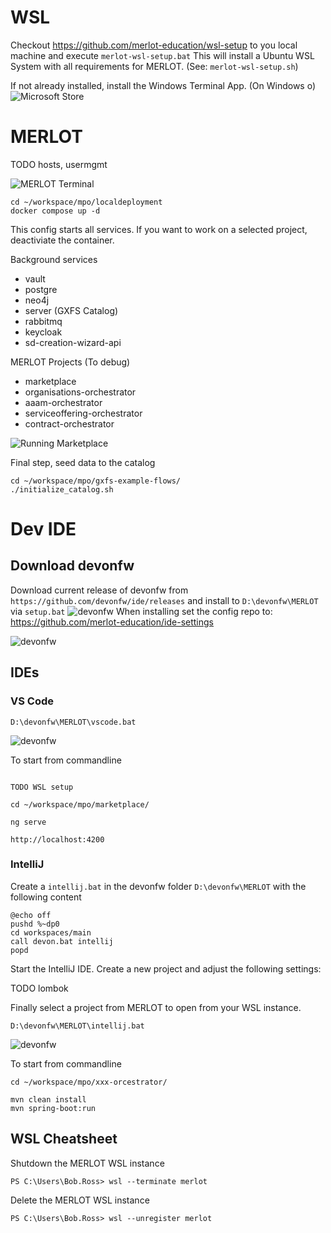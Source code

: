 # WSL

Checkout https://github.com/merlot-education/wsl-setup to you local machine and execute `merlot-wsl-setup.bat` 
This will install a Ubuntu WSL System with all requirements for MERLOT. (See: `merlot-wsl-setup.sh`)

If not already installed, install the Windows Terminal App. (On Windows o)
![Microsoft Store](/assets/TerminalApp.PNG)

# MERLOT

TODO hosts, usermgmt

![MERLOT Terminal](/assets/WSLTerminal.PNG)
```
cd ~/workspace/mpo/localdeployment
docker compose up -d
```
This config starts all services. If you want to work on a selected project, deactiviate the container.
 
Background services 
 * vault
 * postgre
 * neo4j
 * server (GXFS Catalog)
 * rabbitmq
 * keycloak
 * sd-creation-wizard-api

MERLOT Projects (To debug)
 * marketplace
 * organisations-orchestrator
 * aaam-orchestrator
 * serviceoffering-orchestrator
 * contract-orchestrator

![Running Marketplace](/assets/dockercomposeup.PNG)

Final step, seed data to the catalog
```
cd ~/workspace/mpo/gxfs-example-flows/
./initialize_catalog.sh
```

# Dev IDE
## Download devonfw

Download current release of devonfw from `https://github.com/devonfw/ide/releases` and install to `D:\devonfw\MERLOT` via `setup.bat`
![devonfw](/assets/devonfw.PNG)
When installing set the config repo to: https://github.com/merlot-education/ide-settings

![devonfw](/assets/devonfw_settings.PNG)

## IDEs

### VS Code
```
D:\devonfw\MERLOT\vscode.bat
```
![devonfw](/assets/VSCode_WSL.PNG)

To start from commandline
```

TODO WSL setup

cd ~/workspace/mpo/marketplace/

ng serve
```

`http://localhost:4200`

### IntelliJ
Create a `intellij.bat` in the devonfw folder `D:\devonfw\MERLOT` with the following content
```
@echo off
pushd %~dp0
cd workspaces/main
call devon.bat intellij
popd
```

Start the IntelliJ IDE.
Create a new project and adjust the following settings:

TODO lombok

Finally select a project from MERLOT to open from your WSL instance.
```
D:\devonfw\MERLOT\intellij.bat
```
![devonfw](/assets/IntelliJ_OpenFileOrProject.PNG)

To start from commandline
```
cd ~/workspace/mpo/xxx-orcestrator/

mvn clean install
mvn spring-boot:run
```

## WSL Cheatsheet

Shutdown the MERLOT WSL instance
```
PS C:\Users\Bob.Ross> wsl --terminate merlot
```

Delete the MERLOT WSL instance
```
PS C:\Users\Bob.Ross> wsl --unregister merlot
```

